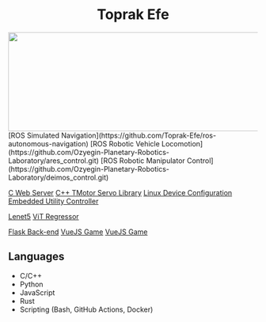 <div id="header" align="center">
  <h1>Toprak Efe</h1>
  <div id="banner" height="200px" overflow="hidden">
    <img src="https://i.giphy.com/media/v1.Y2lkPTc5MGI3NjExaTB3ODgxcDJtMXR5ZnBraG14czY5ZmU2cmZyb2wxdmR0dWtvaHZzOCZlcD12MV9pbnRlcm5hbF9naWZfYnlfaWQmY3Q9Zw/A06UFEx8jxEwU/giphy.gif" height="200px" width="1600px"/>
  </div>
</div>

<div align="left">
  [ROS Simulated Navigation](https://github.com/Toprak-Efe/ros-autonomous-navigation)
  [ROS Robotic Vehicle Locomotion](https://github.com/Ozyegin-Planetary-Robotics-Laboratory/ares_control.git)
  [ROS Robotic Manipulator Control](https://github.com/Ozyegin-Planetary-Robotics-Laboratory/deimos_control.git)
</div>

[C Web Server](https://github.com/Toprak-Efe/idyllib_ws)
[C++ TMotor Servo Library](https://github.com/Ozyegin-Planetary-Robotics-Laboratory/tmotorcan-cpp)
[Linux Device Configuration](https://github.com/Ozyegin-Planetary-Robotics-Laboratory/ares-service)
[Embedded Utility Controller](https://github.com/Ozyegin-Planetary-Robotics-Laboratory/phobos-uno.git)

[Lenet5](https://github.com/Toprak-Efe/lenet5example)
[ViT Regressor](https://github.com/Toprak-Efe/ViT)

[Flask Back-end](https://github.com/Ozyegin-Planetary-Robotics-Laboratory/ozurover_flask)
[VueJS Game](https://github.com/Toprak-Efe/Luminance)
[VueJS Game](https://github.com/Toprak-Efe/SpaceBox)

## Languages
- C/C++
- Python
- JavaScript
- Rust
- Scripting (Bash, GitHub Actions, Docker)
